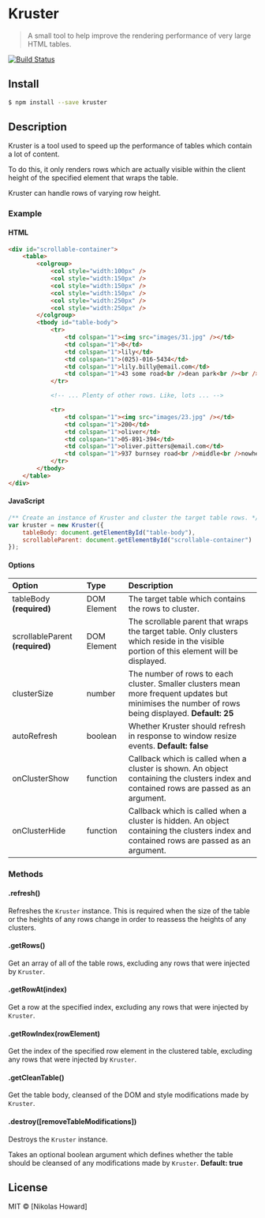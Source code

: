 # Kruster

> A small tool to help improve the rendering performance of very large HTML tables.

[![Build Status](https://travis-ci.org/nikkorn/Kruster.svg?branch=master)](https://travis-ci.org/nikkorn/Kruster)

## Install

```sh
$ npm install --save kruster
```

## Description

Kruster is a tool used to speed up the performance of tables which contain a lot of content.

To do this, it only renders rows which are actually visible within the client height of the specified element that wraps the table.

Kruster can handle rows of varying row height.

### Example

#### HTML

```html
<div id="scrollable-container">
    <table>
        <colgroup>
            <col style="width:100px" />
            <col style="width:150px" />
            <col style="width:150px" />
            <col style="width:150px" />
            <col style="width:250px" />
            <col style="width:250px" />
        </colgroup>
        <tbody id="table-body">
            <tr>
                <td colspan="1"><img src="images/31.jpg" /></td>
                <td colspan="1">0</td>
                <td colspan="1">lily</td>
                <td colspan="1">(025)-016-5434</td>
                <td colspan="1">lily.billy@email.com</td>
                <td colspan="1">43 some road<br />dean park<br /><br /><br />mega place</td>
            </tr>

            <!-- ... Plenty of other rows. Like, lots ... -->

            <tr>
                <td colspan="1"><img src="images/23.jpg" /></td>
                <td colspan="1">200</td>
                <td colspan="1">oliver</td>
                <td colspan="1">05-891-394</td>
                <td colspan="1">oliver.pitters@email.com</td>
                <td colspan="1">937 burnsey road<br />middle<br />nowhere</td>
            </tr>
        </tbody>
    </table>
</div>
```

#### JavaScript

```js
/** Create an instance of Kruster and cluster the target table rows. */
var kruster = new Kruster({
    tableBody: document.getElementById("table-body"),
    scrollableParent: document.getElementById("scrollable-container")
});
```

#### Options

| Option                          | Type        | Description                                                                                                                                       |
| :------------------------------ | :---------- | :------------------------------------------------------------------------------------------------------------------------------------------------ |
| tableBody **(required)**        | DOM Element | The target table which contains the rows to cluster.                                                                                              |
| scrollableParent **(required)** | DOM Element | The scrollable parent that wraps the target table. Only clusters which reside in the visible portion of this element will be displayed.           |
| clusterSize                     | number      | The number of rows to each cluster. Smaller clusters mean more frequent updates but minimises the number of rows being displayed. **Default: 25** |
| autoRefresh                     | boolean     | Whether Kruster should refresh in response to window resize events. **Default: false**                                                            |
| onClusterShow                   | function    | Callback which is called when a cluster is shown. An object containing the clusters index and contained rows are passed as an argument.           |
| onClusterHide                   | function    | Callback which is called when a cluster is hidden. An object containing the clusters index and contained rows are passed as an argument.          |

### Methods

#### .refresh()

Refreshes the `Kruster` instance. This is required when the size of the table or the heights of any rows change in order to reassess the heights of any clusters.

#### .getRows()

Get an array of all of the table rows, excluding any rows that were injected by `Kruster`.

#### .getRowAt(index)

Get a row at the specified index, excluding any rows that were injected by `Kruster`.

#### .getRowIndex(rowElement)

Get the index of the specified row element in the clustered table, excluding any rows that were injected by `Kruster`.

#### .getCleanTable()

Get the table body, cleansed of the DOM and style modifications made by `Kruster`.

#### .destroy([removeTableModifications])

Destroys the `Kruster` instance.

Takes an optional boolean argument which defines whether the table should be cleansed of any modifications made by `Kruster`. **Default: true**

## License

MIT © [Nikolas Howard]
